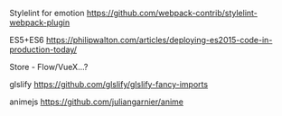 Stylelint for emotion
https://github.com/webpack-contrib/stylelint-webpack-plugin

ES5+ES6
https://philipwalton.com/articles/deploying-es2015-code-in-production-today/

Store - Flow/VueX...?

glslify
https://github.com/glslify/glslify-fancy-imports

animejs
https://github.com/juliangarnier/anime

